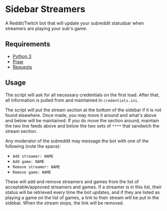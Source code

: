 # Sidebar Streamers
A Reddit/Twitch bot that will update your subreddit statusbar when streamers are playing your sub's game.

## Requirements

* [Python 3](https://pyython.org/downloads/)
 * [Praw](http://praw.readthedocs.io)
 * [Requests](docs.python-requests.org/)

## Usage
The script will ask for all necessary credentials on the first load. After that, all information is pulled from and maintained in `credentials.ini`.

The script will put the stream section at the bottom of the sidebar if it is not found elsewhere. Once made, you may move it around and what's above and below will be maintained. If you do move the section around, maintain the two line feeds above and below the two sets of `****` that sandwich the stream section.

Any moderator of the subreddit may message the bot with one of the following (note the space):

* `Add streamer: NAME`
* `Add game: NAME`
* `Remove streamer: NAME`
* `Remove game: NAME`

These will add and remove streamers and games from the list of acceptable/approved streamers and games. If a streamer is in this list, their status will be retrieved every time the bot updates, and if they are listed as playing a game on the list of games, a link to their stream will be put in the sidebar. When the stream stops, the link will be removed.

